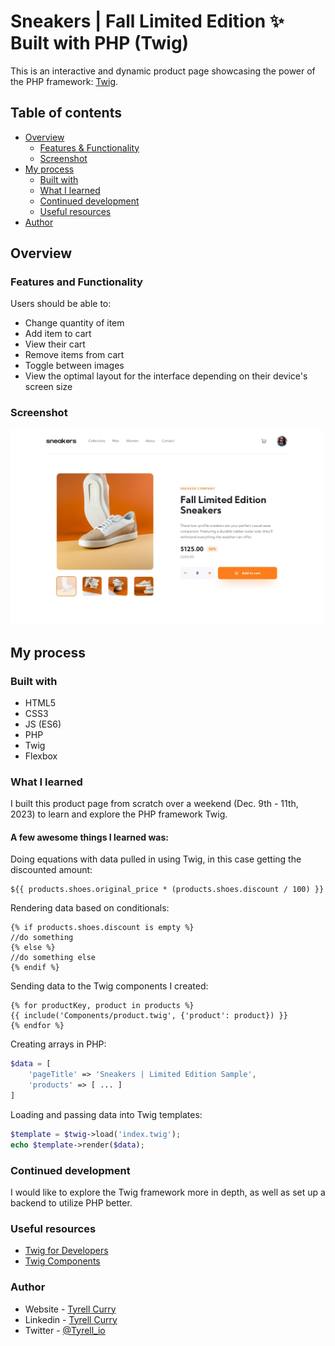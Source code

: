 # Sneakers | Fall Limited Edition ✨ Built with PHP (Twig)

This is an interactive and dynamic product page showcasing the power of the PHP framework: [Twig](https://twig.symfony.com/).

## Table of contents

- [Overview](#overview)
  - [Features & Functionality](#overview)
  - [Screenshot](#screenshot)
- [My process](#my-process)
  - [Built with](#my-process)
  - [What I learned](#what-i-learned)
  - [Continued development](#continued-development)
  - [Useful resources](#useful-resources)
- [Author](#author)

## Overview

### Features and Functionality

Users should be able to:

- Change quantity of item
- Add item to cart
- View their cart
- Remove items from cart
- Toggle between images
- View the optimal layout for the interface depending on their device's screen size

### Screenshot

<img src="./images/desktop-design.jpg" alt="dekstop preview" width="500"/>

## My process

### Built with

- HTML5
- CSS3
- JS (ES6)
- PHP 
- Twig
- Flexbox

### What I learned

I built this product page from scratch over a weekend (Dec. 9th - 11th, 2023) to learn and explore the PHP framework Twig.

#### A few awesome things I learned was:

Doing equations with data pulled in using Twig, in this case getting the discounted amount:

```twig
${{ products.shoes.original_price * (products.shoes.discount / 100) }}
```

Rendering data based on conditionals:

```twig
{% if products.shoes.discount is empty %}
//do something
{% else %}
//do something else
{% endif %}
```
Sending data to the Twig components I created:

```twig
{% for productKey, product in products %}
{{ include('Components/product.twig', {'product': product}) }}
{% endfor %}
```
Creating arrays in PHP:

```php
$data = [
    'pageTitle' => 'Sneakers | Limited Edition Sample',
    'products' => [ ... ]
]
```
Loading and passing data into Twig templates:

```php
$template = $twig->load('index.twig');
echo $template->render($data);
```

### Continued development

I would like to explore the Twig framework more in depth, as well as set up a backend to utilize PHP better. 

### Useful resources

- [Twig for Developers](https://twig.symfony.com/doc/3.x/api.html) 
- [Twig Components](https://symfony.com/bundles/ux-twig-component/current/index.html)

### Author

- Website - [Tyrell Curry](https://www.tyrellcurry.io)
- Linkedin - [Tyrell Curry](https://www.linkedin.com/feed/)
- Twitter - [@Tyrell_io](https://twitter.com/Tyrell_io)